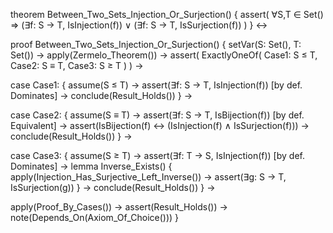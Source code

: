 theorem Between_Two_Sets_Injection_Or_Surjection() {
  assert(
    ∀S,T ∈ Set() ⇒
    (∃f: S → T, IsInjection(f)) ∨ (∃f: S → T, IsSurjection(f))
  )
} ↔

proof Between_Two_Sets_Injection_Or_Surjection() {
  setVar(S: Set(), T: Set()) →
  apply(Zermelo_Theorem()) →
  assert(
    ExactlyOneOf(
      Case1: S ≤ T,
      Case2: S ≡ T,
      Case3: S ≥ T
    )
  ) →
  
  case Case1: {
    assume(S ≤ T) →
    assert(∃f: S → T, IsInjection(f)) [by def. Dominates] →
    conclude(Result_Holds())
  } →

  case Case2: {
    assume(S ≡ T) →
    assert(∃f: S → T, IsBijection(f)) [by def. Equivalent] →
    assert(IsBijection(f) ↔ (IsInjection(f) ∧ IsSurjection(f))) →
    conclude(Result_Holds())
  } →

  case Case3: {
    assume(S ≥ T) →
    assert(∃f: T → S, IsInjection(f)) [by def. Dominates] →
    lemma Inverse_Exists() {
      apply(Injection_Has_Surjective_Left_Inverse()) →
      assert(∃g: S → T, IsSurjection(g))
    } →
    conclude(Result_Holds())
  } →

  apply(Proof_By_Cases()) →
  assert(Result_Holds()) →
  note(Depends_On(Axiom_Of_Choice()))
}